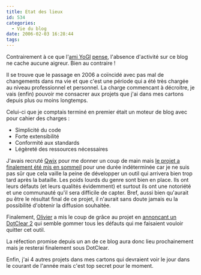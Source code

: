 ```yaml
---
title: Etat des lieux
id: 534
categories:
  - Vie du blog
date: 2006-02-03 16:28:44
tags:
---
```


Contrairement à ce que l'[ami YoGI](http://www.darkmag.net/darkBlog/) [pense](http://dyingculture.net/blog/2006/02/03/515-commission-generale-de-neo-connerie#commentaire_2991), l'absence d'activité sur ce blog ne cache aucune aigreur. Bien au contraire&nbsp;!

Il se trouve que le passage en 2006 a coïncidé avec pas mal de changements dans ma vie et que c'est une période qui a été très chargée au niveau professionnel et personnel. La charge commencant à décroitre, je vais (enfin) pouvoir me consacrer aux projets que j'ai dans mes cartons depuis plus ou moins longtemps.

Celui-ci que je comptais terminé en premier était un moteur de blog avec pour cahier des charges&nbsp;:

*   Simplicité du code
*   Forte extensibilité
*   Conformité aux standards
*   Légèreté des ressources nécessaires 

J'avais recruté [Qwix](http://qwix.media-box.net/) pour me donner un coup de main mais [le projet a finalement été mis en sommeil](http://qwix.media-box.net/index.php/2006/02/02/146-EtUnProjetALaPoubelleUn) pour une durée indéterminée car je ne suis pas sûr que cela vaille la peine de développer un outil qui arrivera bien trop tard après la bataille. Les poids lourds du genre sont bien en place. Ils ont leurs défauts (et leurs qualités évidemment) et surtout ils ont une notoriété et une communauté qu'il sera difficile de capter. Bref, aussi bien qu'aurait pu être le résultat final de ce projet, il n'aurait sans doute jamais eu la possibilité d'obtenir la diffusion souhaitée.

Finalement, [Olivier](http://www.neokraft.net/) a mis le coup de grâce au projet en [annoncant un DotClear 2](http://www.neokraft.net/post/2006/01/08/dotclear2) qui semble gommer tous les défauts qui me faisaient vouloir quitter cet outil.

La réfection promise depuis un an de ce blog aura donc lieu prochainement mais je resterai finalement sous DotClear.

Enfin, j'ai 4 autres projets dans mes cartons qui devraient voir le jour dans le courant de l'année mais c'est top secret pour le moment.